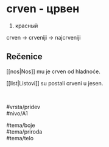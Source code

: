 # crven - црвен

1. красный  

crven → crveniji → najcrveniji  

## Rečenice

[[nos|Nos]] mu je crven od hladnoće.  

[[list|Listovi]] su postali crveni u jesen.  

<br>

#vrsta/pridev  
#nivo/A1  

#tema/boje  
#tema/priroda  
#tema/telo  
